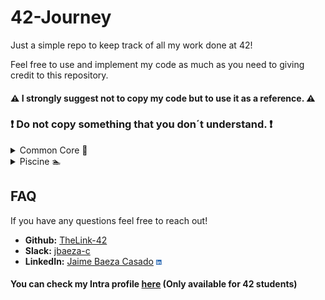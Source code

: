 # 42-Journey

Just a simple repo to keep track of all my work done at 42!

Feel free to use and implement my code as much as you need to giving credit to this repository.

#### ⚠️ I strongly suggest not to copy my code but to use it as a reference. ⚠️
### ❗ Do not copy something that you don´t understand. ❗

<details>
<summary>Common Core 👾</summary>

1. [LIBFT](https://github.com/TheLink-42/Libft) 📚 Own implementation of the standard library
2. [FT_PRINTF](https://github.com/TheLink-42/Ft_printf) ✏️ Own implementation of printf function
3. [GET_NEXT_LINE](https://github.com/TheLink-42/GNL) 📜 Own implementation to read input line by line
4. [PUSH_SWAP](https://github.com/TheLink-42/Push-Swap) 🔋 Optimal movement cost stack sorting
5. [PIPEX](https://github.com/Afromaaaan/42-Journey/tree/main/CommonCore/pipex) 🔧 Own implementation of pipe '|' operator
6. [SO_LONG](https://github.com/TheLink-42/42-Journey/tree/main/CommonCore/so_long) First 2D game with basic animation
7. [PHILOSOPHERS](https://github.com/TheLink-42/Philosophers) Classic problem of shared data between threads
8. [MINISHELL]() Bash-like terminal made in C
9. [C++ Projects](https://github.com/TheLink-42/42-C-Projects) Set of 10 projects made in C++
10. [Cub3D]() 2D game renderized as a 3D game using raycasting (DOOM like)
11. [Inception]() Virtualize several Docker images (Working on it)
</details>

<details>
<summary>Piscine 🏊</summary>

1. [SHELL](https://github.com/Afromaaaan/42-Journey/tree/main/Piscine/SHELL)
	* [shell-00](https://github.com/Afromaaaan/42-Journey/tree/main/Piscine/SHELL/SHELL-00)
	* [shell-01](https://github.com/Afromaaaan/42-Journey/tree/main/Piscine/SHELL/SHELL-01)
2. [C PROJECTS](https://github.com/Afromaaaan/42-Journey/tree/main/Piscine/C)
	* [C00](https://github.com/Afromaaaan/42-Journey/tree/main/Piscine/C/C00)
	* [C01](https://github.com/Afromaaaan/42-Journey/tree/main/Piscine/C/C01)
	* [C02](https://github.com/Afromaaaan/42-Journey/tree/main/Piscine/C/C02)
	* [C03](https://github.com/Afromaaaan/42-Journey/tree/main/Piscine/C/C03)
	* [C04](https://github.com/Afromaaaan/42-Journey/tree/main/Piscine/C/C04)
	* [C05](https://github.com/Afromaaaan/42-Journey/tree/main/Piscine/C/C05)
	* [C06](https://github.com/Afromaaaan/42-Journey/tree/main/Piscine/C/C06)
	* [C07](https://github.com/Afromaaaan/42-Journey/tree/main/Piscine/C/C07)
	* [C08](https://github.com/Afromaaaan/42-Journey/tree/main/Piscine/C/C08)
	* [C09](https://github.com/Afromaaaan/42-Journey/tree/main/Piscine/C/C09)
	* [C10](https://github.com/Afromaaaan/42-Journey/tree/main/Piscine/C/C10)
	* [C11](https://github.com/Afromaaaan/42-Journey/tree/main/Piscine/C/C11)
	* [C12](https://github.com/Afromaaaan/42-Journey/tree/main/Piscine/C/C12)
	* [C13](https://github.com/Afromaaaan/42-Journey/tree/main/Piscine/C/C13)
3. [RUSH](https://github.com/Afromaaaan/42-Journey/tree/main/Piscine/RUSH)
	* [rush-00](https://github.com/Afromaaaan/42-Journey/tree/main/Piscine/RUSH/RUSH-00)
	* [rush-01](https://github.com/Afromaaaan/42-Journey/tree/main/Piscine/RUSH/RUSH-01)
	* [rush-02](https://github.com/Afromaaaan/42-Journey/tree/main/Piscine/RUSH/RUSH-02)
4. [BSQ](https://github.com/Afromaaaan/42-Journey/tree/main/Piscine/BSQ)
</details>

## FAQ

If you have any questions feel free to reach out!

* **Github:** [TheLink-42](https://github.com/TheLink-42)
* **Slack:** [jbaeza-c](https://42born2code.slack.com/team/U05RS80818A)
* **LinkedIn:** [Jaime Baeza Casado](https://www.linkedin.com/in/jaime-baeza-casado-892684327/) <img src ="https://github.com/TheLink-42/42-project-badges/blob/main/otherAssets/LinkedInLogo.png" width="10" height="8" />


#### You can check my Intra profile [here](https://profile.intra.42.fr/users/jbaeza-c) (Only available for 42 students)
